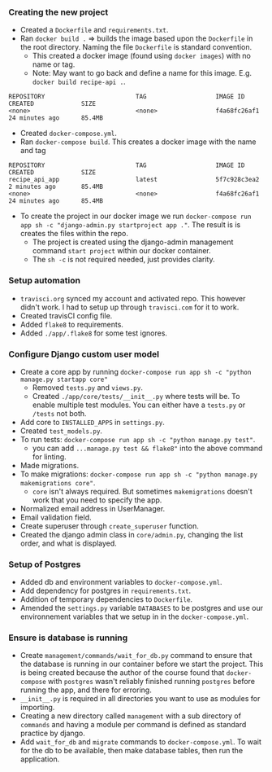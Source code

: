 ### Creating the new project
* Created a `Dockerfile` and `requirements.txt`.
* Ran `docker build .` => builds the image based upon the `Dockerfile` in the root directory. Naming the file `Dockerfile` is standard convention.
  * This created a docker image (found using `docker images`) with no name or tag.
  * Note: May want to go back and define a name for this image. E.g. `docker build recipe-api .`.
```
REPOSITORY                         TAG                   IMAGE ID            CREATED             SIZE
<none>                             <none>                f4a68fc26af1        24 minutes ago      85.4MB
```
* Created `docker-compose.yml`.
* Ran `docker-compose build`. This creates a docker image with the name and tag
```
REPOSITORY                         TAG                   IMAGE ID            CREATED             SIZE
recipe_api_app                     latest                5f7c928c3ea2        2 minutes ago       85.4MB
<none>                             <none>                f4a68fc26af1        24 minutes ago      85.4MB
```
* To create the project in our docker image we run `docker-compose run app sh -c "django-admin.py startproject app ."`. The result is is creates the files within the repo.
  * The project is created using the django-admin management command `start project` within our docker container.
  * The `sh -c` is not required needed, just provides clarity.

### Setup automation
* `travisci.org` synced my account and activated repo. This however didn't work. I had to setup up through `travisci.com` for it to work.
* Created travisCI config file.
* Added `flake8` to requirements.
* Added `./app/.flake8` for some test ignores.

### Configure Django custom user model
* Create a core app by running `docker-compose run app sh -c "python manage.py startapp core"`
  * Removed `tests.py` and `views.py`.
  * Created `./app/core/tests/__init__.py` where tests will be. To enable multiple test modules. You can either have a `tests.py` or `/tests` not both.
* Add core to `INSTALLED_APPS` in `settings.py`.
* Created `test_models.py`.
* To run tests: `docker-compose run app sh -c "python manage.py test"`.
  * you can add `...manage.py test && flake8"` into the above command for linting.
* Made migrations.
* To make migrations: `docker-compose run app sh -c "python manage.py makemigrations core"`.
  * `core` isn't always required. But sometimes `makemigrations` doesn't work that you need to specify the app.
* Normalized email address in UserManager.
* Email validation field.
* Create superuser through `create_superuser` function.
* Created the django admin class in `core/admin.py`, changing the list order, and what is displayed.

### Setup of Postgres
* Added db and environment variables to `docker-compose.yml`.
* Add dependency for postgres in `requirements.txt`.
* Addition of temporary dependencies to `Dockerfile`.
* Amended the `settings.py` variable `DATABASES` to be postgres and use our environnement variables that we setup in in the `docker-compose.yml`.

### Ensure is database is running
* Create `management/commands/wait_for_db.py` command to ensure that the database is running in our container before we start the project. This is being created because the author of the course found that `docker-compose` with `postgres` wasn't reliably finished running `postgres` before running the app, and there for erroring.
* `__init__.py` is required in all directories you want to use as modules for importing.
* Creating a new directory called `management` with a sub directory of `commands` and having a module per command is defined as standard practice by django.
* Add `wait_for_db` and `migrate` commands to `docker-compose.yml`. To wait for the db to be available, then make database tables, then run the application.